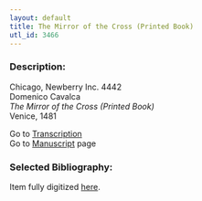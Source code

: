 ```yaml
---
layout: default
title: The Mirror of the Cross (Printed Book)
utl_id: 3466
---
```


###  Description:

Chicago, Newberry Inc. 4442<br>
Domenico Cavalca<br>
_The Mirror of the Cross (Printed Book)_<br>
Venice, 1481

Go to [Transcription](https://centerfordigitalhumanities.github.io/Newberry-Italian-paleography/transcriptions/081)<br>
Go to [Manuscript](https://centerfordigitalhumanities.github.io/Newberry-Italian-paleography/www/record.html?id=081) page 

###  Selected Bibliography:

Item fully digitized [here](http://collections.carli.illinois.edu/cdm/ref/collection/nby_dig/id/24849).

